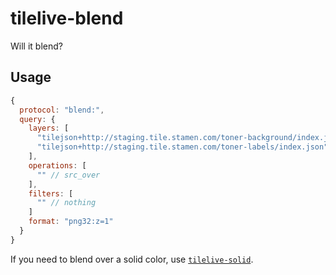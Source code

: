 # tilelive-blend

Will it blend?

## Usage

```javascript
{
  protocol: "blend:",
  query: {
    layers: [
      "tilejson+http://staging.tile.stamen.com/toner-background/index.json",
      "tilejson+http://staging.tile.stamen.com/toner-labels/index.json"
    ],
    operations: [
      "" // src_over
    ],
    filters: [
      "" // nothing
    ]
    format: "png32:z=1"
  }
}
```

If you need to blend over a solid color, use
[`tilelive-solid`](https://github.com/mojodna/tilelive-solid).
